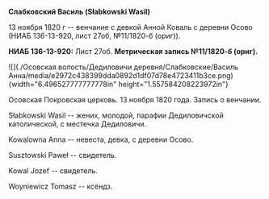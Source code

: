 **Слабковский Василь (Słabkowski Wasil)**

13 ноября 1820 г -- венчание с девкой Анной Коваль с деревни Осово (НИАБ
136-13-920, лист 27об, №11/1820-б (ориг)).

**НИАБ 136-13-920:** Лист 27об. **Метрическая запись №11/1820-б
(ориг).**

![](./Осовская волость/Дедиловичи деревня/Слабковские/Василь Анна/media/e2972c438399dda0892d1df07d78e4723411b3ce.png){width="6.496527777777778in"
height="1.557584208223972in"}

Осовская Покровская церковь. 13 ноября 1820 года. Запись о венчании.

Słabkowski Wasil -- жених, молодой, парафии Дедиловичской католической,
с местечка Дедиловичи.

Kowalowna Anna -- невеста, девка, с деревни Осово.

Susztowski Paweł -- свидетель.

Kowal Jozef -- свидетель.

Woyniewicz Tomasz -- ксёндз.
